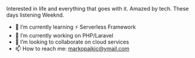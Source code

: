 

Interested in life and everything that goes with it. Amazed by tech. These days listening Weeknd.


- 🌱 I’m currently learning ⚡ Serverless Framework 
- 🔭 I’m currently working on PHP/Laravel
- 👯 I’m looking to collaborate on cloud services
- 📫 How to reach me: markopajkic@ymail.com
